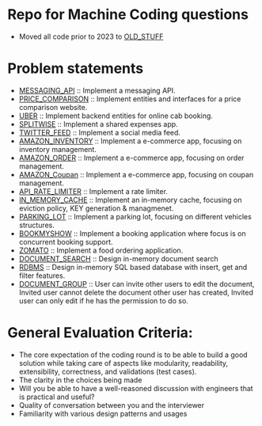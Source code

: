 # Repo for Machine Coding questions
* Moved all code prior to 2023 to [OLD_STUFF](./_OLD_STUFF)

# Problem statements
- [MESSAGING_API](./MessagingApi) :: Implement a messaging API.
- [PRICE_COMPARISON](./PriceComparison) :: Implement entities and interfaces for a price comparison website.
- [UBER](./Uber) :: Implement backend entities for online cab booking. 
- [SPLITWISE](./Splitwise) :: Implement a shared expenses app.
- [TWITTER_FEED](./Twitter) :: Implement a social media feed.
- [AMAZON_INVENTORY](./AmazonInventory) :: Implement a e-commerce app, focusing on inventory management.
- [AMAZON_ORDER](./AmazonOrder) :: Implement a e-commerce app, focusing on order management.
- [AMAZON_Coupan](./AmazonCoupan) :: Implement a e-commerce app, focusing on coupan management.
- [API_RATE_LIMITER](./ApiLimitor) :: Implement a rate limiter.
- [IN_MEMORY_CACHE](./Cache) :: Implement an in-memory cache, focusing on eviction policy, KEY generation & managmenet.
- [PARKING_LOT](./ParkingLot) :: Implement a parking lot, focusing on different vehicles structures.
- [BOOKMYSHOW](./BookMyShow) :: Implement a booking application where focus is on concurrent booking support.
- [ZOMATO](./Zomato) :: Implement a food ordering application.
- [DOCUMENT_SEARCH](./DocumentSearch) :: Design in-memory document search
- [RDBMS](./RDBMS) :: Design in-memory SQL based database with insert, get and filter features.
- [DOCUMENT_GROUP](/.DocumentGroup) :: User can invite other users to edit the document, Invited user cannot delete the document other user has created, Invited user can only edit if he has the permission to do so.

# General Evaluation Criteria:
* The core expectation of the coding round is to be able to build a good solution while taking
care of aspects like modularity, readability, extensibility, correctness, and validations (test
cases).
* The clarity in the choices being made
* Will you be able to have a well-reasoned discussion with engineers that is practical and
useful?
* Quality of conversation between you and the interviewer
* Familiarity with various design patterns and usages

